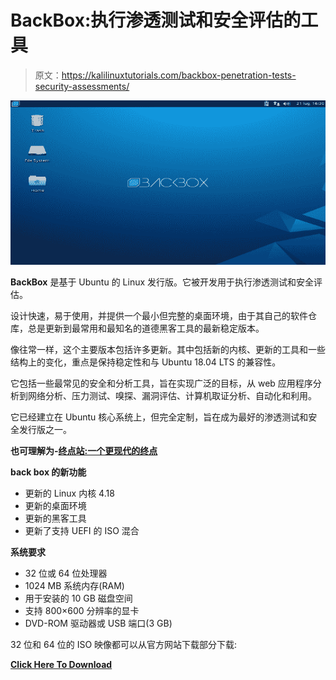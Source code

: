 # BackBox:执行渗透测试和安全评估的工具

> 原文：<https://kalilinuxtutorials.com/backbox-penetration-tests-security-assessments/>

[![BackBox : Tool To Perform Penetration Tests & Security Assessments](img/5229a5a08d0b38b88d79c794c5e4af5d.png "BackBox : Tool To Perform Penetration Tests & Security Assessments")](https://1.bp.blogspot.com/-XivprFKi5io/XQwjgj-OFRI/AAAAAAAAA8A/EdmZYGw2B7wmOAvuJjQZI6iNEr24SM5FACLcBGAs/s1600/bb5-desktop%25281%2529.png)

**BackBox** 是基于 Ubuntu 的 Linux 发行版。它被开发用于执行渗透测试和安全评估。

设计快速，易于使用，并提供一个最小但完整的桌面环境，由于其自己的软件仓库，总是更新到最常用和最知名的道德黑客工具的最新稳定版本。

像往常一样，这个主要版本包括许多更新。其中包括新的内核、更新的工具和一些结构上的变化，重点是保持稳定性和与 Ubuntu 18.04 LTS 的兼容性。

它包括一些最常见的安全和分析工具，旨在实现广泛的目标，从 web 应用程序分析到网络分析、压力测试、嗅探、漏洞评估、计算机取证分析、自动化和利用。

它已经建立在 Ubuntu 核心系统上，但完全定制，旨在成为最好的渗透测试和安全发行版之一。

**也可理解为-[终点站:一个更现代的终点](https://kalilinuxtutorials.com/terminus-terminal-modern-age/)**

**back box 的新功能**

*   更新的 Linux 内核 4.18
*   更新的桌面环境
*   更新的黑客工具
*   更新了支持 UEFI 的 ISO 混合

**系统要求**

*   32 位或 64 位处理器
*   1024 MB 系统内存(RAM)
*   用于安装的 10 GB 磁盘空间
*   支持 800×600 分辨率的显卡
*   DVD-ROM 驱动器或 USB 端口(3 GB)

32 位和 64 位的 ISO 映像都可以从官方网站下载部分下载:

[**Click Here To Download**](https://www.backbox.org/download/)